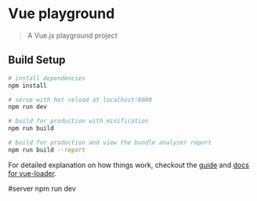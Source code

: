 # Vue playground

> A Vue.js playground project

## Build Setup

``` bash
# install dependencies
npm install

# serve with hot reload at localhost:8080
npm run dev

# build for production with minification
npm run build

# build for production and view the bundle analyzer report
npm run build --report
```
For detailed explanation on how things work, checkout the [guide](http://vuejs-templates.github.io/webpack/) and [docs for vue-loader](http://vuejs.github.io/vue-loader).

#server
npm run dev 
